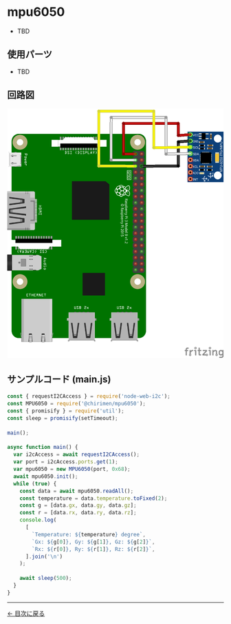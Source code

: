 # mpu6050

- TBD

## 使用パーツ

- TBD

## 回路図

![回路図](./images/mpu6050/schematic.png 'schematic')

## サンプルコード (main.js)

```javascript
const { requestI2CAccess } = require('node-web-i2c');
const MPU6050 = require('@chirimen/mpu6050');
const { promisify } = require('util');
const sleep = promisify(setTimeout);

main();

async function main() {
  var i2cAccess = await requestI2CAccess();
  var port = i2cAccess.ports.get(1);
  var mpu6050 = new MPU6050(port, 0x68);
  await mpu6050.init();
  while (true) {
    const data = await mpu6050.readAll();
    const temperature = data.temperature.toFixed(2);
    const g = [data.gx, data.gy, data.gz];
    const r = [data.rx, data.ry, data.rz];
    console.log(
      [
        `Temperature: ${temperature} degree`,
        `Gx: ${g[0]}, Gy: ${g[1]}, Gz: ${g[2]}`,
        `Rx: ${r[0]}, Ry: ${r[1]}, Rz: ${r[2]}`,
      ].join('\n')
    );

    await sleep(500);
  }
}
```

---

[← 目次に戻る](./index.md)
